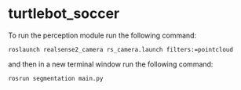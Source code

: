 # turtlebot_soccer

To run the perception module run the following command: 

`roslaunch realsense2_camera rs_camera.launch filters:=pointcloud`

and then in a new terminal window run the following command:

`rosrun segmentation main.py`


